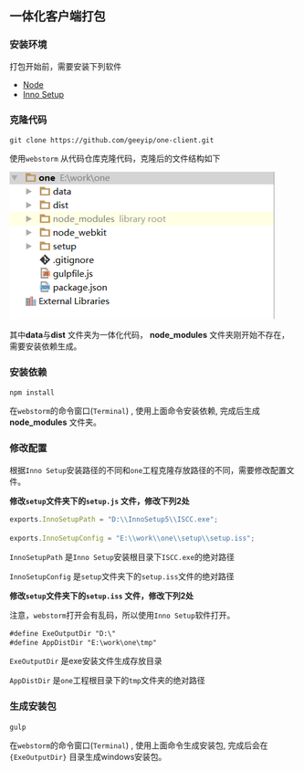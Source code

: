## 一体化客户端打包

### 安装环境

打包开始前，需要安装下列软件

* [Node](ftp://192.168.1.168/%BF%CD%BB%A7%B6%CB/%B4%F2%B0%FC/innosetup5505.exe)
* [Inno Setup](ftp://192.168.1.168/%BF%CD%BB%A7%B6%CB/%B4%F2%B0%FC/node-v4.4.5-x64.msi)

### 克隆代码

```shell
git clone https://github.com/geeyip/one-client.git
```

使用`webstorm` 从代码仓库克隆代码，克隆后的文件结构如下

![](pic/p1.png)

其中**data**与**dist** 文件夹为一体化代码， **node_modules** 文件夹刚开始不存在，需要安装依赖生成。

### 安装依赖

```shell
npm install
```

在`webstorm`的命令窗口(`Terminal`) , 使用上面命令安装依赖, 完成后生成**node_modules** 文件夹。

### 修改配置

根据`Inno Setup`安装路径的不同和`one`工程克隆存放路径的不同，需要修改配置文件。

**修改`setup`文件夹下的`setup.js` 文件，修改下列2处**

```javascript
exports.InnoSetupPath = "D:\\InnoSetup5\\ISCC.exe";

exports.InnoSetupConfig = "E:\\work\\one\\setup\\setup.iss";
```

`InnoSetupPath` 是`Inno Setup`安装根目录下`ISCC.exe`的绝对路径

`InnoSetupConfig` 是`setup`文件夹下的`setup.iss`文件的绝对路径

**修改`setup`文件夹下的`setup.iss` 文件，修改下列2处**

注意，`webstorm`打开会有乱码，所以使用`Inno Setup`软件打开。

```shell
#define ExeOutputDir "D:\"
#define AppDistDir "E:\work\one\tmp"
```

`ExeOutputDir` 是exe安装文件生成存放目录

`AppDistDir` 是`one`工程根目录下的`tmp`文件夹的绝对路径

### 生成安装包

```shell
gulp
```

在`webstorm`的命令窗口(`Terminal`) , 使用上面命令生成安装包, 完成后会在`{ExeOutputDir}` 目录生成windows安装包。






